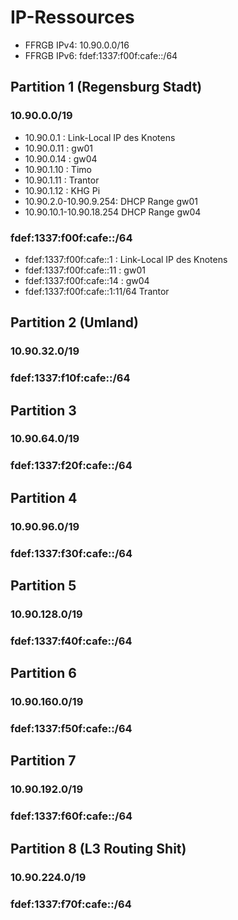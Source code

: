 # IP-Ressources

* FFRGB IPv4: 10.90.0.0/16
* FFRGB IPv6: fdef:1337:f00f:cafe::/64

## Partition 1 (Regensburg Stadt)
### 10.90.0.0/19
* 10.90.0.1  : Link-Local IP des Knotens
* 10.90.0.11 : gw01
* 10.90.0.14 : gw04
* 10.90.1.10 : Timo
* 10.90.1.11 : Trantor
* 10.90.1.12 : KHG Pi
* 10.90.2.0-10.90.9.254: DHCP Range gw01
* 10.90.10.1-10.90.18.254 DHCP Range gw04

### fdef:1337:f00f:cafe::/64
* fdef:1337:f00f:cafe::1  : Link-Local IP des Knotens
* fdef:1337:f00f:cafe::11 : gw01
* fdef:1337:f00f:cafe::14 : gw04
* fdef:1337:f00f:cafe::1:11/64 Trantor

## Partition 2 (Umland)
### 10.90.32.0/19
### fdef:1337:f10f:cafe::/64

## Partition 3
### 10.90.64.0/19
### fdef:1337:f20f:cafe::/64

## Partition 4
### 10.90.96.0/19
### fdef:1337:f30f:cafe::/64

## Partition 5
### 10.90.128.0/19
### fdef:1337:f40f:cafe::/64

## Partition 6
### 10.90.160.0/19
### fdef:1337:f50f:cafe::/64

## Partition 7
### 10.90.192.0/19
### fdef:1337:f60f:cafe::/64

## Partition 8 (L3 Routing Shit)
### 10.90.224.0/19
### fdef:1337:f70f:cafe::/64
